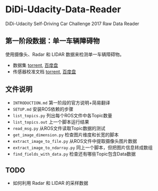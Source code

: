 # DiDi-Udacity-Data-Reader
DiDi-Udacity Self-Driving Car Challenge 2017 Raw Data Reader

## 第一阶段数据：单一车辆障碍物
使用摄像头、Radar 和 LIDAR 数据来检测单一车辆障碍物。
- 数据集 [torrent](https://didi.udacity.com/data/76352487923a31d47a6029ddebf40d9265e770b5.torrent), [百度盘](https://pan.baidu.com/s/1dEJj7vr)
- 传感器校准文档 [torrent](https://didi.udacity.com/data/d9e413a9fbd07f668fd5370d53ee2691404ae32c.torrent), [百度盘](https://pan.baidu.com/s/1c2cOrWc)

## 文件说明
- `INTRODUCTION.md` 第一阶段的官方说明+简易翻译 
- `SETUP.md` 安装ROS依赖的步骤
- `list_topics.py` 列出每个ROS文件中各Topic数量
- `list_topics.out` 上一个脚本运行结果
- `read_msg.py` 从ROS文件读取Topic数据的测试
- `get_image_dimension.py` 检查图片维度和长宽的脚本
- `extract_image_to_file.py` 从ROS文件中提取摄像头图片数据
- `extract_image_to_ndarray.py` 同上一个脚本，但把图片信息转成数组
- `find_fields_with_data.py` 检查还有哪些Topic包含Data数据

## TODO
- 如何利用 Radar 和 LIDAR 的采样数据
